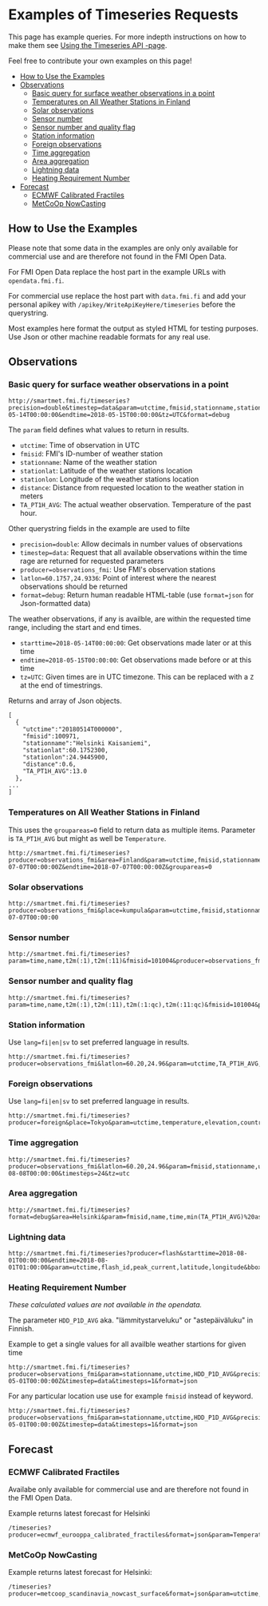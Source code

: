 # Examples of Timeseries Requests <!-- omit in toc -->

This page has example queries. For more indepth instructions on how to make them
see [Using the Timeseries API -page](Using-the-Timeseries-API).

Feel free to contribute your own examples on this page!

- [How to Use the Examples](#how-to-use-the-examples)
- [Observations](#observations)
  - [Basic query for surface weather observations in a point](#basic-query-for-surface-weather-observations-in-a-point)
  - [Temperatures on All Weather Stations in Finland](#temperatures-on-all-weather-stations-in-finland)
  - [Solar observations](#solar-observations)
  - [Sensor number](#sensor-number)
  - [Sensor number and quality flag](#sensor-number-and-quality-flag)
  - [Station information](#station-information)
  - [Foreign observations](#foreign-observations)
  - [Time aggregation](#time-aggregation)
  - [Area aggregation](#area-aggregation)
  - [Lightning data](#lightning-data)
  - [Heating Requirement Number](#heating-requirement-number)
- [Forecast](#forecast)
  - [ECMWF Calibrated Fractiles](#ecmwf-calibrated-fractiles)
  - [MetCoOp NowCasting](#metcoop-nowcasting)

## How to Use the Examples

Please note that some data in the examples are only only available for
commercial use and are therefore not found in the FMI Open Data.

For FMI Open Data replace the host part in the example URLs with 
`opendata.fmi.fi`.

For commercial use replace the host part with `data.fmi.fi`
and add your personal apikey with `/apikey/WriteApiKeyHere/timeseries` before the 
querystring.

Most examples here format the output as styled HTML for testing purposes. Use
Json or other machine readable formats for any real use.

## Observations

### Basic query for surface weather observations in a point

```text
http://smartmet.fmi.fi/timeseries?precision=double&timestep=data&param=utctime,fmisid,stationname,stationlat,stationlon,distance,TA_PT1H_AVG&producer=observations_fmi&latlon=60.1757,24.9336&starttime=2018-05-14T00:00:00&endtime=2018-05-15T00:00:00&tz=UTC&format=debug
```

The `param` field defines what values to return in results.

- `utctime`: Time of observation in UTC
- `fmisid`: FMI's ID-number of weather station
- `stationname`: Name of the weather station
- `stationlat`: Latitude of the weather stations location
- `stationlon`: Longitude of the weather stations location
- `distance`: Distance from requested location to the weather station in meters
- `TA_PT1H_AVG`: The actual weather observation. Temperature of the past hour.

Other querystring fields in the example are used to filte

- `precision=double`: Allow decimals in number values of observations
- `timestep=data`: Request that all available observations within the time rage are returned for requested parameters
- `producer=observations_fmi`: Use FMI's observation stations
- `latlon=60.1757,24.9336`: Point of interest where the nearest observations should be returned
- `format=debug`: Return human readable HTML-table (use `format=json` for Json-formatted data)

The weather observations, if any is availble, are within the requested time
range, including the start and end times.

- `starttime=2018-05-14T00:00:00`: Get observations made later or at this time
- `endtime=2018-05-15T00:00:00`: Get observations made before or at this time
- `tz=UTC`: Given times are in UTC timezone. This can be replaced with a `Z` at the end of timestrings.

Returns and array of Json objects.

```text
[
  {
    "utctime":"20180514T000000",
    "fmisid":100971,
    "stationname":"Helsinki Kaisaniemi",
    "stationlat":60.1752300,
    "stationlon":24.9445900,
    "distance":0.6,
    "TA_PT1H_AVG":13.0
  },
...
]
```

### Temperatures on All Weather Stations in Finland

This uses the `groupareas=0` field to return data as multiple items.
Parameter is `TA_PT1H_AVG` but might as well be `Temperature`.

```text
http://smartmet.fmi.fi/timeseries?producer=observations_fmi&area=Finland&param=utctime,fmisid,stationname,TA_PT1H_AVG&format=debug&starttime=2018-07-07T00:00:00Z&endtime=2018-07-07T00:00:00Z&groupareas=0
```

### Solar observations

```text
http://smartmet.fmi.fi/timeseries?producer=observations_fmi&place=kumpula&param=utctime,fmisid,stationname,GLOB_PT1H_SUM&format=debug&tz=utc&starttime=2018-07-07T00:00:00
```

### Sensor number

```text
http://smartmet.fmi.fi/timeseries?param=time,name,t2m(:1),t2m(:11)&fmisid=101004&producer=observations_fmi&format=ascii&timeformat=sql&timestep=data&precision=double&starttime=202002200800&endtime=202002200810
```

### Sensor number and quality flag

```text
http://smartmet.fmi.fi/timeseries?param=time,name,t2m(:1),t2m(:11),t2m(:1:qc),t2m(:11:qc)&fmisid=101004&producer=observations_fmi&format=ascii&timeformat=sql&timestep=data&precision=double&starttime=202002200800&endtime=202002200810
```

### Station information

Use `lang=fi|en|sv` to set preferred language in results.

```text
http://smartmet.fmi.fi/timeseries?producer=observations_fmi&latlon=60.20,24.96&param=utctime,TA_PT1H_AVG,fmisid,wmo,region,country,stationname,elevation,stationlatitude,stationlongitude,distance&format=debug&timesteps=1
```

### Foreign observations

Use `lang=fi|en|sv` to set preferred language in results.

```text
http://smartmet.fmi.fi/timeseries?producer=foreign&place=Tokyo&param=utctime,temperature,elevation,country,region,latitude,longitude&format=debug
```

### Time aggregation

```text
http://smartmet.fmi.fi/timeseries?producer=observations_fmi&latlon=60.20,24.96&param=fmisid,stationname,utctime,TA_PT1H_AVG,mean_t(TA_PT1H_AVG:3h)&format=debug&starttime=2018-08-08T00:00:00&timesteps=24&tz=utc
```

### Area aggregation

```text
http://smartmet.fmi.fi/timeseries?format=debug&area=Helsinki&param=fmisid,name,time,min(TA_PT1H_AVG)%20as%20mintemp,max(TA_PT1H_AVG)%20as%20maxtemp%20,mean(TA_PT1H_AVG)%20as%20meantemp&producer=observations_fmi&numberofstations=50
```

### Lightning data

```text
http://smartmet.fmi.fi/timeseries?producer=flash&starttime=2018-08-01T00:00:00&endtime=2018-08-01T01:00:00&param=utctime,flash_id,peak_current,latitude,longitude&bbox=6,51.3,49,70.2&format=json
```

### Heating Requirement Number

_These calculated values are not available in the opendata._

The parameter `HDD_P1D_AVG` aka. "lämmitystarveluku" or "astepäiväluku" in 
Finnish.

Example to get a single values for all availble weather startions for given time

```text
http://smartmet.fmi.fi/timeseries?producer=observations_fmi&param=stationname,utctime,HDD_P1D_AVG&precision=double&keyword=synop_fi&starttime=2021-05-01T00:00:00Z&timestep=data&timesteps=1&format=json
```

For any particular location use use for example `fmisid` instead of keyword.

```text
http://smartmet.fmi.fi/timeseries?producer=observations_fmi&param=stationname,utctime,HDD_P1D_AVG&precision=double&fmisid=151049&starttime=2021-05-01T00:00:00Z&timestep=data&timesteps=1&format=json
```

## Forecast

### ECMWF Calibrated Fractiles

Availabe only available for
commercial use and are therefore not found in the FMI Open Data.

Example returns latest forecast for Helsinki

```text
/timeseries?producer=ecmwf_eurooppa_calibrated_fractiles&format=json&param=TemperatureF10,TemperatureF90,TemperatureDeviation,WindSpeedF90,WindSpeedF10,TotalPrecipitationF90,TotalPrecipitationF10&place=Helsinki
```

### MetCoOp NowCasting

Example returns latest forecast for Helsinki:

```text
/timeseries?producer=metcoop_scandinavia_nowcast_surface&format=json&param=utctime,Pressure,Temperature,WindDirection,WindSpeedMS&place=Helsinki
```